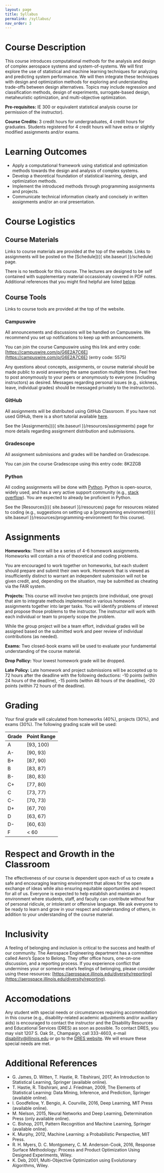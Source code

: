```yaml
---
layout: page
title: Syllabus
permalink: /syllabus/
nav_order: 3
---
```


# Course Description

This course introduces computational methods for the analysis and design of complex aerospace systems and system-of-systems. We will first explore the use of statistical and machine learning techniques for analyzing and predicting system performance. We will then integrate these techniques with design and optimization methods for exploring and understanding trade-offs between design alternatives. Topics may include regression and classification methods, design of experiments, surrogate-based design, metaheuristic optimization, and multi-objective optimization.

**Pre-requisites:** IE 300 or equivalent statistical analysis course (or permission of the instructor).

**Course Credits:** 3 credit hours for undergraduates, 4 credit hours for graduates. Students registered for 4 credit hours will have extra or slightly modified assignments and/or exams.

# Learning Outcomes

- Apply a computational framework using statistical and optimization methods towards the design and analysis of complex systems.
- Develop a theoretical foundation of statistical learning, design, and optimization methods.
- Implement the introduced methods through programming assignments and projects.
- Communicate technical information clearly and concisely in written assignments and/or an oral presentation.

# Course Logistics

## Course Materials

Links to course materials are provided at the top of the website. Links to assignments will be posted on the [Schedule]({{ site.baseurl }}/schedule) page.

There is no textbook for this course. The lectures are designed to be self contained with supplementary material occassionaly covered in PDF notes. Additional references that you might find helpful are listed [below](#additional-references).

## Course Tools

Links to course tools are provided at the top of the website.

### Campuswire

All announcements and discussions will be handled on Campuswire. We recommend you set up notifications to keep up with announcements.

You can join the course Campuswire using this link and entry code: [https://campuswire.com/p/G6E2A7C6E](https://campuswire.com/p/G6E2A7C6E) (entry code: 5575)

Any questions about concepts, assignments, or course material should be made public to avoid answering the same question multiple times. Feel free to post anonymously to your peers or anonymously to everyone (including instructors) as desired. Messages regarding personal issues (e.g., sickness, leave, individual grades) should be messaged privately to the instructor(s).

### GitHub

All assignments will be distributed using GitHub Classroom. If you have not used GitHub, there is a short tutorial available [here](https://github.com/skills/introduction-to-github).

See the [Assignments]({{ site.baseurl }}/resources/assignments) page for more details regarding assignment distribution and submissions.

### Gradescope

All assignment submissions and grades will be handled on Gradescope.

You can join the course Gradescope using this entry code: 8K2ZGB

### Python

All coding assignments will be done with [Python](https://www.python.org/). Python is open-source, widely used, and has a very active support community (e.g., [stack overflow](https://stackoverflow.com/)). You are expected to already be proficient in Python.

See the [Resources]({{ site.baseurl }}/resources) page for resources related to coding (e.g., suggestions on setting up a [programming environment]({{ site.baseurl }}/resources/programming-environment) for this course).

# Assignments

<!-- **Quizzes**: To help you stay on top of the lecture material, there will be brief multiple choice quizzes each week. The quizzes will cover topics from the current week. They are designed to be simple, straightforward, and short (to take < 10 minutes). Think of these as ``if I am attentive during lectures for the week, then I will get a 100% on this quiz.''

Quizzes will be available at the beginning of each week and due the end of that same week. -->

**Homeworks:** There will be a series of 4-6 homework assignments. Homeworks will contain a mix of theoretical and coding problems.

You are encouraged to work together on homeworks, but each student should prepare and submit their own work. Homework that is viewed as insufficiently distinct to warrant an independent submission will not be given credit, and, depending on the situation, may be submitted as cheating via the FAIR system.

**Projects:** This course will involve two projects (one individual, one group) that aim to integrate methods implemented in various homework assignments together into larger tasks. You will identify problems of interest and propose those problems to the instructor. The instructor will work with each individual or team to properly scope the problem.

While the group project will be a team effort, individual grades will be assigned based on the submitted work and peer review of individual contributions (as needed).

**Exams:** Two closed-book exams will be used to evaluate your fundamental understanding of the course material.

**Drop Pollicy:** Your lowest homework grade will be dropped.

**Late Policy:** Late homework and project submissions will be accepted up to 72 hours after the deadline with the following deductions: -10 points (within 24 hours of the deadline), -15 points (within 48 hours of the deadline), -20 points (within 72 hours of the deadline).

# Grading

Your final grade will calculated from homeworks (40%), projects (30%), and exams (30%). The following grading scale will be used:

| Grade | Point Range |
| --- | --- |
| A | [93, 100) |
| A- | [90, 93) |
| B+ | [87, 90) |
| B | [83, 87) |
| B- | [80, 83) |
| C+ | [77, 80) |
| C | [73, 77) |
| C- | [70, 73) |
| D+ | [67, 70) |
| D | [63, 67) |
| D- | [60, 63) |
| F | < 60 |

# Respect and Growth in the Classroom

The effectiveness of our course is dependent upon each of us to create a safe and encouraging learning environment that allows for the open exchange of ideas while also ensuring equitable opportunities and respect for all of us. Everyone is expected to help establish and maintain an environment where students, staff, and faculty can contribute without fear of personal ridicule, or intolerant or offensive language. We ask everyone to be ready to learn and grow in your respect and understanding of others, in addition to your understanding of the course material.

# Inclusivity

A feeling of belonging and inclusion is critical to the success and health of our community. The Aerospace Engineering department has a committee called Aero’s Space to Belong. They offer office hours, one-on-one discussion, and a reporting process. If you experience conflict that undermines your or someone else’s feelings of belonging, please consider using these resources: [https://aerospace.illinois.edu/diversity/reporting](https://aerospace.illinois.edu/diversity/reporting).

# Accomodations

Any student with special needs or circumstances requiring accommodation in this course (e.g., disability-related academic adjustments and/or auxiliary aids) is encouraged to contact the instructor and the Disability Resources and Educational Services (DRES) as soon as possible. To contact DRES, you may visit 1207 S. Oak St., Champaign, call 333-4603, e-mail disability@illinois.edu or go to the [DRES website](https://www.disability.illinois.edu/). We will ensure these special needs are met.

# Additional References

- G. James, D. Witten, T. Hastie, R. Tibshirani, 2017, An Introduction to Statistical Learning, Springer (available online).
- T. Hastie, R. Tibshirani, and J. Friedman, 2009, The Elements of Statistical Learning: Data Mining, Inference, and Prediction, Springer (available online).
- I. Goodfellow, Y. Bengio, A. Courville, 2016, Deep Learning, MIT Press (available online).
- M. Nielson, 2015, Neural Networks and Deep Learning, Determination Press (only available online).
- C. Bishop, 2011, Pattern Recognition and Machine Learning, Springer (available online).
- K. Murphy, 2012, Machine Learning: a Probabilistic Perspective, MIT Press.
- R. H. Myers, D. C. Montgomery, C. M. Anderson-Cook, 2016, Response Surface Methodology: Process and Product Optimization Using Designed Experiments, Wiley.
- K. Deb, 2001, Multi-Objective Optimization using Evolutionary Algorithms, Wiley.